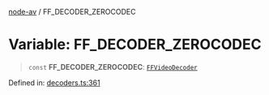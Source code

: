 [node-av](../globals.md) / FF\_DECODER\_ZEROCODEC

# Variable: FF\_DECODER\_ZEROCODEC

> `const` **FF\_DECODER\_ZEROCODEC**: [`FFVideoDecoder`](../type-aliases/FFVideoDecoder.md)

Defined in: [decoders.ts:361](https://github.com/seydx/av/blob/f8631fc881b394300b1479f511d55cf1c370a87f/src/constants/decoders.ts#L361)
